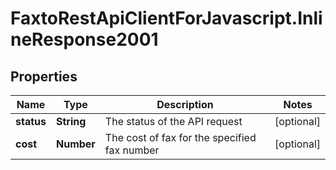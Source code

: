 # FaxtoRestApiClientForJavascript.InlineResponse2001

## Properties
Name | Type | Description | Notes
------------ | ------------- | ------------- | -------------
**status** | **String** | The status of the API request | [optional] 
**cost** | **Number** | The cost of fax for the specified fax number | [optional] 


